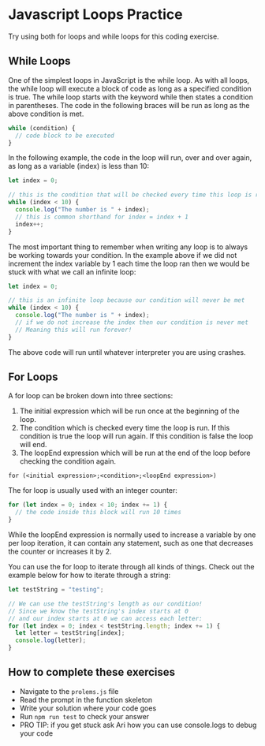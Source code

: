 # Javascript Loops Practice

Try using both for loops and while loops for this coding exercise. 

## While Loops

One of the simplest loops in JavaScript is the while loop. As with all loops, the while loop will execute a block of code as long as a specified condition is true. The while loop starts with the keyword while then states a condition in parentheses. The code in the following braces will be run as long as the above condition is met.

```JavaScript
while (condition) {
  // code block to be executed
}
```

In the following example, the code in the loop will run, over and over again, as long as a variable (index) is less than 10:

```JavaScript
let index = 0;

// this is the condition that will be checked every time this loop is run
while (index < 10) {
  console.log("The number is " + index);
  // this is common shorthand for index = index + 1
  index++;
}
```

The most important thing to remember when writing any loop is to always be working towards your condition. In the example above if we did not increment the index variable by 1 each time the loop ran then we would be stuck with what we call an infinite loop:

```JavaScript
let index = 0;

// this is an infinite loop because our condition will never be met
while (index < 10) {
  console.log("The number is " + index);
  // if we do not increase the index then our condition is never met
  // Meaning this will run forever!
}
```

The above code will run until whatever interpreter you are using crashes.

## For Loops

A for loop can be broken down into three sections:

1. The initial expression which will be run once at the beginning of the loop.
2. The condition which is checked every time the loop is run. If this condition is true the loop will run again. If this condition is false the loop will end.
3. The loopEnd expression which will be run at the end of the loop before checking the condition again.

`for (<initial expression>;<condition>;<loopEnd expression>)`

The for loop is usually used with an integer counter:

```JavaScript
for (let index = 0; index < 10; index += 1) {
  // the code inside this block will run 10 times
}
```

While the loopEnd expression is normally used to increase a variable by one per loop iteration, it can contain any statement, such as one that decreases the counter or increases it by 2.

You can use the for loop to iterate through all kinds of things. Check out the example below for how to iterate through a string:

```JavaScript
let testString = "testing";

// We can use the testString's length as our condition!
// Since we know the testString's index starts at 0
// and our index starts at 0 we can access each letter:
for (let index = 0; index < testString.length; index += 1) {
  let letter = testString[index];
  console.log(letter);
}
```

## How to complete these exercises

* Navigate to the `prolems.js` file
* Read the prompt in the function skeleton
* Write your solution where your code goes
* Run `npm run test` to check your answer
* PRO TIP: if you get stuck ask Ari how you can use console.logs to debug your code
